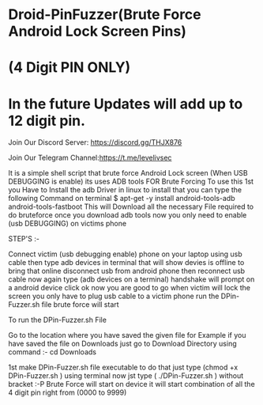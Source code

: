 # Droid-PinFuzzer(Brute Force Android Lock Screen Pins)
#        (4 Digit PIN ONLY)
# In the future Updates will add up to 12 digit pin.

Join Our Discord Server: https://discord.gg/THJX876

Join Our Telegram Channel:https://t.me/levelivsec

It is a simple shell script that brute force Android Lock screen (When USB DEBUGGING is enable) its uses ADB tools FOR Brute Forcing
To use this 1st you Have to Install the adb Driver in linux to install that you can type the following Command on terminal
$ apt-get -y install android-tools-adb android-tools-fastboot
This will Download all the necessary File required to do bruteforce 
once you download adb tools now you only need to enable (usb DEBUGGING) on victims phone

STEP'S :-

Connect victim (usb debugging enable) phone on your laptop using usb cable then type adb devices in terminal 
that will show devies is offline to bring that online disconnect usb from android phone then reconnect usb cable
now again type  (adb devices on a terminal) handshake will prompt on a android device click ok now you are good to go when victim will lock the screen you only have to plug usb cable to a victim phone run the DPin-Fuzzer.sh  file brute force will start

To run the DPin-Fuzzer.sh  File 

Go to the location where you have saved the given file for Example if you have saved the file on Downloads just go to Download Directory using command :- cd Downloads 

1st make DPin-Fuzzer.sh  file executable to do that just type (chmod +x DPin-Fuzzer.sh ) using terminal 
now jst type ( ./DPin-Fuzzer.sh  ) without bracket :-P
Brute Force will start on device it will start combination of all the 4 digit pin right from (0000 to 9999)
